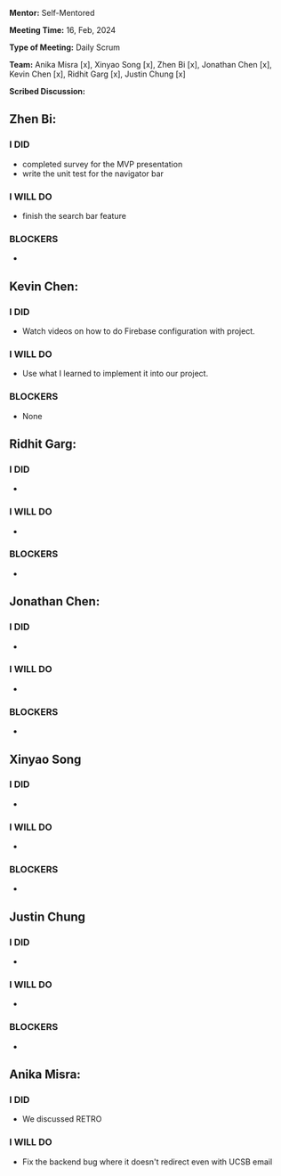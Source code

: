 **Mentor:** Self-Mentored

**Meeting Time:** 16, Feb, 2024

**Type of Meeting:** Daily Scrum

**Team:** Anika Misra [x], Xinyao Song [x], Zhen Bi [x], Jonathan Chen [x], Kevin Chen [x], Ridhit Garg [x], Justin Chung [x]

**Scribed Discussion:**

## **Zhen Bi:**  
### **I DID**  
- completed survey for the MVP presentation
- write the unit test for the navigator bar

### **I WILL DO**  
- finish the search bar feature

### **BLOCKERS**  
- 

## **Kevin Chen:**  
### **I DID**  
- Watch videos on how to do Firebase configuration with project.

### **I WILL DO**  
- Use what I learned to implement it into our project.

### **BLOCKERS**  
- None

## **Ridhit Garg:**  
### **I DID**  
- 

### **I WILL DO**  
- 

### **BLOCKERS**  
- 

## **Jonathan Chen:**  
### **I DID**  
- 

### **I WILL DO**  
- 

### **BLOCKERS**  
- 

## **Xinyao Song**  
### **I DID**  
- 

### **I WILL DO**  
- 

### **BLOCKERS**  
-

## **Justin Chung**  
### **I DID**  
- 

### **I WILL DO**  
- 

### **BLOCKERS**  
-
## **Anika Misra:**  
### **I DID**  
- We discussed RETRO 

### **I WILL DO**  
- Fix the backend bug where it doesn't redirect even with UCSB email
